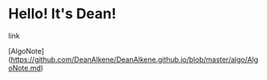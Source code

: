 # Hello! It's Dean!

link

[AlgoNote] (https://github.com/DeanAlkene/DeanAlkene.github.io/blob/master/algo/AlgoNote.md)


